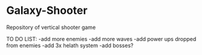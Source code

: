 # Galaxy-Shooter
Repository of vertical shooter game

TO DO LIST:
-add more enemies
-add more waves
-add power ups dropped from enemies
-add 3x helath system
-add bosses?
